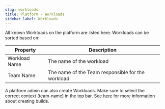 ```yaml
---
slug: workloads
title: Platform - Workloads
sidebar_label: Workloads
---
```


All known Workloads on the platform are listed here. Workloads can be sorted based on:

| Property      | Description                                            |
| ------------- | ------------------------------------------------------ |
| Workload Name | The name of the workload                               |
| Team Name     | The name of the Team responsible for the workload      |

A platform admin can also create Workloads. Make sure to select the correct context (team-name) in the top bar. See [here](/docs/for-devs/console/workloads) for more information about creating builds.
